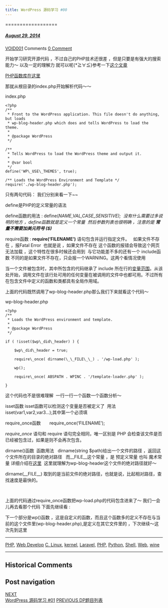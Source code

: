 ```yaml
---
title: WordPress 源码学习 #00
---
```

==================



#####  [August 29, 2014](https://web.archive.org/web/20201204194958/https://void-shana.moe/webdev/wordpress-%e6%ba%90%e7%a0%81%e5%ad%a6%e4%b9%a0-00.html "2:57 pm") 
[VOID001](https://web.archive.org/web/20201204194958/https://void-shana.moe/author/void001 "View all posts by VOID001") Comments  [0 Comment](https://web.archive.org/web/20201204194958/https://void-shana.moe/webdev/wordpress-%e6%ba%90%e7%a0%81%e5%ad%a6%e4%b9%a0-00.html#respond)





开始学习研究开源代码 ，不过自己的PHP技术还很差 ，但是只要是有强大的搜索能力～ 以及一定的理解力 就可以呢{*≧∀≦}参考一下[这个文章](https://web.archive.org/web/20201204194958/http://blog.csdn.net/liujiyong7/article/details/8037843)


[PHP函数库在这里](https://web.archive.org/web/20201204194958/https://php.net/manual/zh/)


那就从根目录的index.php开始解析代码～～


index.php



```
<?php
/**
 * Front to the WordPress application. This file doesn't do anything, but loads
 * wp-blog-header.php which does and tells WordPress to load the theme.
 *
 * @package WordPress
 */

/**
 * Tells WordPress to load the WordPress theme and output it.
 *
 * @var bool
 */
define('WP\_USE\_THEMES', true);

/** Loads the WordPress Environment and Template */
require('./wp-blog-header.php');
```

只有两句代码： 我们分别来看一下~~


define是PHP的定义常量的语法


define函数的用法 : define(*NAME*,*VAL,CASE\_SENSITIVE);  没有什么需要过多说明的地方 ，define函数就是定义一个常量  然后参数列表也很明确 ，注意的是 **常量不需要加美元符号 ($)*** 


require函数 : **require(‘FILENAME’)** 语句包含并运行指定文件。   如果文件不存在 ，报Fatal Error  也就是说 ，如果文件不存在 这个函数的报错会导致这个网页无法加载 ，这个特性在很多时候还会用到  与它功能差不多的还有一个 include函数 不同的是如果文件不存在，只会报一个WARNING。这两个看情况使用


当一个文件被包含时，其中所包含的代码继承了 include 所在行的[变量范围](https://web.archive.org/web/20201204194958/https://php.net/manual/zh/language.variables.scope.php)。从该处开始，调用文件在该行处可用的任何变量在被调用的文件中也都可用。不过所有在包含文件中定义的函数和类都具有全局作用域。


上面的代码既然调用了wp-blog-header.php那么我们下来就看这个代码～


wp-blog-header.php



```
<?php
/**
 * Loads the WordPress environment and template.
 *
 * @package WordPress
 */

if ( !isset($wp\_did\_header) ) {

    $wp\_did\_header = true;

    require\_once( dirname(\_\_FILE\_\_) . '/wp-load.php' );

    wp();

    require\_once( ABSPATH . WPINC . '/template-loader.php' );

}
```

这个代码也不是很难理解  一行一行一个函数一个函数分析～


isset函数 isset函数可以检测这个变量是否被定义了  用法 isset(var1,var2,var3…);其中第一个必须填


require\_once函数       require\_once(‘FILENAME’);


*require\_once* 语句和 require 语句完全相同，唯一区别是 PHP 会检查该文件是否已经被包含过，如果是则不会再次包含。


dirname()函数  函数用法   dirname(string $path)给出一个文件的路径 ，返回这个文件所在的目录的绝对路径   而\_\_FILE\_\_这个常量 ，是 预定义常量 也叫 魔术常量 详细介绍在[这里](https://web.archive.org/web/20201204194958/https://php.net/manual/zh/language.constants.predefined.php)  这里就理解为wp-blog-header这个文件的绝对路径就好～


dirname(\_\_FILE\_\_) 取到的是当前文件的绝对路径，也就是说，比起相对路径，查找速度是最快的。


 


上面的代码通过require\_once函数把wp-load.php的代码包含进来了～ 我们一会儿再去看那个代码 下面先继续看 :


下一个部分是wp()函数 ，这是自定义的函数，而且这个函数多的定义不存在与当前的这个文件里(wp-blog-header.php),是定义在其它文件里的 ，下次继续～这次先到这里






---


[PHP](https://web.archive.org/web/20201204194958/https://void-shana.moe/category/webdev/php), [Web Develop](https://web.archive.org/web/20201204194958/https://void-shana.moe/category/webdev) [C. Linux](https://web.archive.org/web/20201204194958/https://void-shana.moe/tag/c-linux), [kernel](https://web.archive.org/web/20201204194958/https://void-shana.moe/tag/kernel), [Laravel](https://web.archive.org/web/20201204194958/https://void-shana.moe/tag/laravel), [PHP](https://web.archive.org/web/20201204194958/https://void-shana.moe/tag/php), [Python](https://web.archive.org/web/20201204194958/https://void-shana.moe/tag/python), [Shell](https://web.archive.org/web/20201204194958/https://void-shana.moe/tag/shell), [Web](https://web.archive.org/web/20201204194958/https://void-shana.moe/tag/web), [wine](https://web.archive.org/web/20201204194958/https://void-shana.moe/tag/wine) 






------------------------
## Historical Comments
Post navigation
---------------
[NEXT  
WordPress 源码学习 #01](https://web.archive.org/web/20201204194958/https://void-shana.moe/webdev/wordpress-%e6%ba%90%e7%a0%81%e5%ad%a6%e4%b9%a0-01.html)
[PREVIOUS 
DP题目列表](https://web.archive.org/web/20201204194958/https://void-shana.moe/acmalgo/dp%e9%a2%98%e7%9b%ae%e5%88%97%e8%a1%a8.html)

            